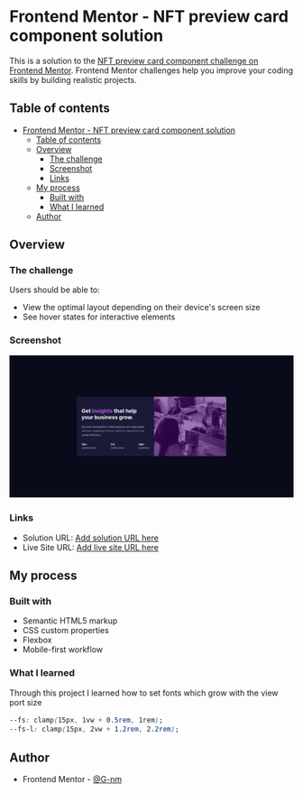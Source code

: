 # Frontend Mentor - NFT preview card component solution

This is a solution to the [NFT preview card component challenge on Frontend Mentor](https://www.frontendmentor.io/challenges/nft-preview-card-component-SbdUL_w0U). Frontend Mentor challenges help you improve your coding skills by building realistic projects.

## Table of contents

- [Frontend Mentor - NFT preview card component solution](#frontend-mentor---nft-preview-card-component-solution)
  - [Table of contents](#table-of-contents)
  - [Overview](#overview)
    - [The challenge](#the-challenge)
    - [Screenshot](#screenshot)
    - [Links](#links)
  - [My process](#my-process)
    - [Built with](#built-with)
    - [What I learned](#what-i-learned)
  - [Author](#author)

## Overview

### The challenge

Users should be able to:

-  View the optimal layout depending on their device's screen size
-  See hover states for interactive elements

### Screenshot

![](./Screenshot.png)

### Links

-  Solution URL: [Add solution URL here](https://www.frontendmentor.io/solutions/statspreviewcardcomponent-using-html-and-css-flexbox-CkEF3-Omi)
-  Live Site URL: [Add live site URL here](https://g-nm.github.io/frontend_mentor/stats-preview-card-component-main/)

## My process

### Built with

-  Semantic HTML5 markup
-  CSS custom properties
-  Flexbox
-  Mobile-first workflow

### What I learned

Through this project I learned how to set fonts which grow with the view port size

```css
--fs: clamp(15px, 1vw + 0.5rem, 1rem);
--fs-l: clamp(15px, 2vw + 1.2rem, 2.2rem);
```

## Author

-  Frontend Mentor - [@G-nm](https://www.frontendmentor.io/profile/G-nm)
